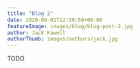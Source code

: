 ```yaml
---
title: "Blog 2"
date: 2020-09-01T12:59:58+06:00
featureImage: images/blog/blog-post-2.jpg
author: Jack Kawell
authorThumb: images/authors/jack.jpg
---
```


TODO
